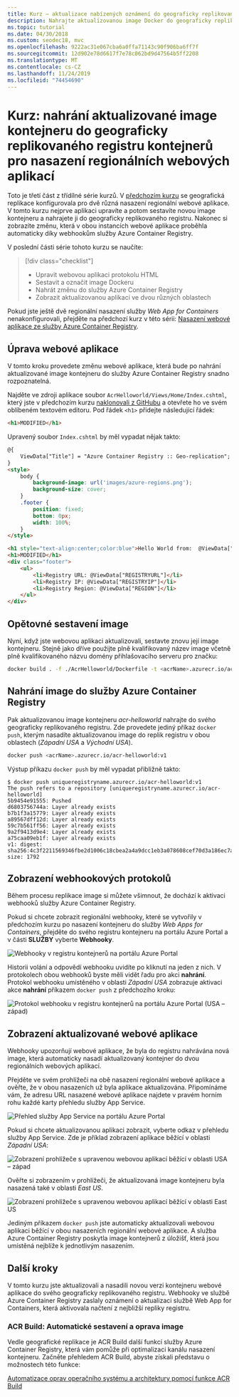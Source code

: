 ```yaml
---
title: Kurz – aktualizace nabízených oznámení do geograficky replikovaného registru
description: Nahrajte aktualizovanou image Docker do geograficky replikovaného registru kontejneru Azure a pak si prohlédněte změny automaticky nasazené do webových aplikací, které běží v několika oblastech. Třetí částí z třídílné série.
ms.topic: tutorial
ms.date: 04/30/2018
ms.custom: seodec18, mvc
ms.openlocfilehash: 9222ac31e067cba6a0ffa71143c90f906ba6ff7f
ms.sourcegitcommit: 12d902e78d6617f7e78c062bd9d47564b5ff2208
ms.translationtype: MT
ms.contentlocale: cs-CZ
ms.lasthandoff: 11/24/2019
ms.locfileid: "74454690"
---
```

# <a name="tutorial-push-an-updated-container-image-to-a-geo-replicated-container-registry-for-regional-web-app-deployments"></a>Kurz: nahrání aktualizované image kontejneru do geograficky replikovaného registru kontejnerů pro nasazení regionálních webových aplikací

Toto je třetí část z třídílné série kurzů. V [předchozím kurzu](container-registry-tutorial-deploy-app.md) se geografická replikace konfigurovala pro dvě různá nasazení regionální webové aplikace. V tomto kurzu nejprve aplikaci upravíte a potom sestavíte novou image kontejneru a nahrajete ji do geograficky replikovaného registru. Nakonec si zobrazíte změnu, která v obou instancích webové aplikace proběhla automaticky díky webhookům služby Azure Container Registry.

V poslední části série tohoto kurzu se naučíte:

> [!div class="checklist"]
> * Upravit webovou aplikaci protokolu HTML
> * Sestavit a označit image Dockeru
> * Nahrát změnu do služby Azure Container Registry
> * Zobrazit aktualizovanou aplikaci ve dvou různých oblastech

Pokud jste ještě dvě regionální nasazení služby *Web App for Containers* nenakonfigurovali, přejděte na předchozí kurz v této sérii: [Nasazení webové aplikace ze služby Azure Container Registry](container-registry-tutorial-deploy-app.md).

## <a name="modify-the-web-application"></a>Úprava webové aplikace

V tomto kroku provedete změnu webové aplikace, která bude po nahrání aktualizované image kontejneru do služby Azure Container Registry snadno rozpoznatelná.

Najděte ve zdroji aplikace soubor `AcrHelloworld/Views/Home/Index.cshtml`, který jste v předchozím kurzu [naklonovali z GitHubu](container-registry-tutorial-prepare-registry.md#get-application-code) a otevřete ho ve svém oblíbeném textovém editoru. Pod řádek `<h1>` přidejte následující řádek:

```html
<h1>MODIFIED</h1>
```

Upravený soubor `Index.cshtml` by měl vypadat nějak takto:

```html
@{
    ViewData["Title"] = "Azure Container Registry :: Geo-replication";
}
<style>
    body {
        background-image: url('images/azure-regions.png');
        background-size: cover;
    }
    .footer {
        position: fixed;
        bottom: 0px;
        width: 100%;
    }
</style>

<h1 style="text-align:center;color:blue">Hello World from:  @ViewData["REGION"]</h1>
<h1>MODIFIED</h1>
<div class="footer">
    <ul>
        <li>Registry URL: @ViewData["REGISTRYURL"]</li>
        <li>Registry IP: @ViewData["REGISTRYIP"]</li>
        <li>Registry Region: @ViewData["REGION"]</li>
    </ul>
</div>
```

## <a name="rebuild-the-image"></a>Opětovné sestavení image

Nyní, když jste webovou aplikaci aktualizovali, sestavte znovu její image kontejneru. Stejně jako dříve použijte plně kvalifikovaný název image včetně plně kvalifikovaného názvu domény přihlašovacího serveru pro značku:

```bash
docker build . -f ./AcrHelloworld/Dockerfile -t <acrName>.azurecr.io/acr-helloworld:v1
```

## <a name="push-image-to-azure-container-registry"></a>Nahrání image do služby Azure Container Registry

Pak aktualizovanou image kontejneru *acr-helloworld* nahrajte do svého geograficky replikovaného registru. Zde provedete jediný příkaz `docker push`, kterým nasadíte aktualizovanou image do replik registru v obou oblastech (*Západní USA* a *Východní USA*).

```bash
docker push <acrName>.azurecr.io/acr-helloworld:v1
```

Výstup příkazu `docker push` by měl vypadat přibližně takto:

```console
$ docker push uniqueregistryname.azurecr.io/acr-helloworld:v1
The push refers to a repository [uniqueregistryname.azurecr.io/acr-helloworld]
5b9454e91555: Pushed
d6803756744a: Layer already exists
b7b1f3a15779: Layer already exists
a89567dff12d: Layer already exists
59c7b561ff56: Layer already exists
9a2f9413d9e4: Layer already exists
a75caa09eb1f: Layer already exists
v1: digest: sha256:4c3f2211569346fbe2d1006c18cbea2a4a9dcc1eb3a078608cef70d3a186ec7a size: 1792
```

## <a name="view-the-webhook-logs"></a>Zobrazení webhookových protokolů

Během procesu replikace image si můžete všimnout, že dochází k aktivaci webhooků služby Azure Container Registry.

Pokud si chcete zobrazit regionální webhooky, které se vytvořily v předchozím kurzu po nasazení kontejneru do služby *Web Apps for Containers*, přejděte do svého registru kontejneru na portálu Azure Portal a v části **SLUŽBY** vyberte **Webhooky**.

![Webhooky v registru kontejnerů na portálu Azure Portal][tutorial-portal-01]

Historii volání a odpovědí webhooku uvidíte po kliknutí na jeden z nich. V protokolech obou webhooků byste měli vidět řadu pro akci **nahrání**. Protokol webhooku umístěného v oblasti *Západní USA* zobrazuje aktivaci akce **nahrání** příkazem `docker push` z předchozího kroku:

![Protokol webhooku v registru kontejnerů na portálu Azure Portal (USA – západ)][tutorial-portal-02]

## <a name="view-the-updated-web-app"></a>Zobrazení aktualizované webové aplikace

Webhooky upozorňují webové aplikace, že byla do registru nahrávána nová image, která automaticky nasadí aktualizovaný kontejner do dvou regionálních webových aplikací.

Přejděte ve svém prohlížeči na obě nasazení regionální webové aplikace a ověřte, že v obou nasazeních už byla aplikace aktualizována. Připomínáme vám, že adresu URL nasazené webové aplikace najdete v pravém horním rohu každé karty přehledu služby App Service.

![Přehled služby App Service na portálu Azure Portal][tutorial-portal-03]

Pokud si chcete aktualizovanou aplikaci zobrazit, vyberte odkaz v přehledu služby App Service. Zde je příklad zobrazení aplikace běžící v oblasti *Západní USA*:

![Zobrazení prohlížeče s upravenou webovou aplikací běžící v oblasti USA – západ][deployed-app-westus-modified]

Ověřte si zobrazením v prohlížeči, že aktualizovaná image kontejneru byla nasazená také v oblasti *East US*.

![Zobrazení prohlížeče s upravenou webovou aplikací běžící v oblasti East US][deployed-app-eastus-modified]

Jediným příkazem `docker push` jste automaticky aktualizovali webovou aplikaci běžící v obou nasazeních regionální webové aplikace. A služba Azure Container Registry poskytla image kontejnerů z úložišť, která jsou umístěná nejblíže k jednotlivým nasazením.

## <a name="next-steps"></a>Další kroky

V tomto kurzu jste aktualizovali a nasadili novou verzi kontejneru webové aplikace do svého geograficky replikovaného registru. Webhooky ve službě Azure Container Registry zaslaly oznámení o aktualizaci službě Web App for Containers, která aktivovala načtení z nejbližší repliky registru.

### <a name="acr-build-automated-image-build-and-patch"></a>ACR Build: Automatické sestavení a oprava image

Vedle geografické replikace je ACR Build další funkcí služby Azure Container Registry, která vám pomůže při optimalizaci kanálu nasazení kontejneru. Začněte přehledem ACR Build, abyste získali představu o možnostech této funkce:

[Automatizace oprav operačního systému a architektury pomocí funkce ACR Build](container-registry-tasks-overview.md)

<!-- IMAGES -->
[deployed-app-eastus-modified]: ./media/container-registry-tutorial-deploy-update/deployed-app-eastus-modified.png
[deployed-app-westus-modified]: ./media/container-registry-tutorial-deploy-update/deployed-app-westus-modified.png
[local-container-01]: ./media/container-registry-tutorial-deploy-update/local-container-01.png
[tutorial-portal-01]: ./media/container-registry-tutorial-deploy-update/tutorial-portal-01.png
[tutorial-portal-02]: ./media/container-registry-tutorial-deploy-update/tutorial-portal-02.png
[tutorial-portal-03]: ./media/container-registry-tutorial-deploy-update/tutorial-portal-03.png